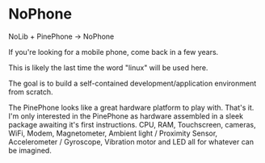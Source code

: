 # NoPhone

NoLib + PinePhone -> NoPhone

If you're looking for a mobile phone, come back in a few years.

This is likely the last time the word "linux" will be used here.

The goal is to build a self-contained development/application environment from scratch. 

The PinePhone looks like a great hardware platform to play with. That's it. I'm only interested in the PinePhone as hardware assembled in a sleek package awaiting it's first instructions. CPU, RAM, Touchscreen, cameras, WiFi, Modem, Magnetometer, Ambient light / Proximity	Sensor, Accelerometer / Gyroscope, Vibration motor and LED all for whatever can be imagined.
